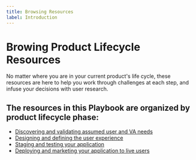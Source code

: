 ```yaml
---
title: Browsing Resources
label: Introduction
---
```


# Browing Product Lifecycle Resources

No matter where you are in your current product's life cycle, these resources are here to help you work through challenges at each step, and infuse your decisions with user research.

## The resources in this Playbook are organized by product lifecycle phase:

- [Discovering and validating assumed user and VA needs](/)
- [Designing and defining the user experience](/)
- [Staging and testing your application](/)
- [Deploying and marketing your application to live users](/)

